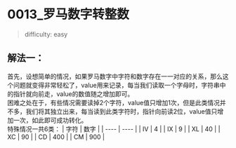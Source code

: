 # 0013_罗马数字转整数

> difficulty: easy

## 解法一：
首先，设想简单的情况，如果罗马数字中字符和数字存在一一对应的关系，那么这个问题就变得非常轻松了，value用来记录，每当我们读取一个字母时，字符串中的指针就向前走，value的数值随之增加即可。
<br>
困难之处在于，有些情况需要读掉2个字符，value值只增加1次，但是此类情况并不多，我们将其独立出来，每当读到此类字符时，指针向前读2位，value值只增加一次，如此即可成功转化。
<br>
特殊情况一共6类：
| 字符 | 数字 |
| ---- | ---- |
| IV   | 4    |
| IX   | 9    |
| XL   | 40   |
| XC   | 90   |
| CD   | 400  |
| CM   | 900  |
